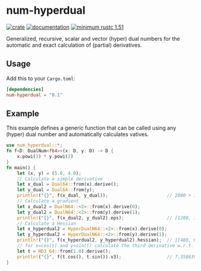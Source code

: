 # num-hyperdual

[![crate](https://img.shields.io/crates/v/num-hyperdual.svg)](https://crates.io/crates/num-hyperdual)
[![documentation](https://docs.rs/num-hyperdual/badge.svg)](https://docs.rs/num-hyperdual)
[![minimum rustc 1.51](https://img.shields.io/badge/rustc-1.51+-red.svg)](https://rust-lang.github.io/rfcs/2495-min-rust-version.html)

Generalized, recursive, scalar and vector (hyper) dual numbers for the automatic and exact calculation of (partial) derivatives.

## Usage

Add this to your `Cargo.toml`:

```toml
[dependencies]
num-hyperdual = "0.1"
```


## Example
This example defines a generic function that can be called using any (hyper) dual number and automatically calculates vatives.
```rust
use num_hyperdual::*;
fn f<D: DualNum<f64>>(x: D, y: D) -> D {
    x.powi(3) * y.powi(2)
}
fn main() {
    let (x, y) = (5.0, 4.0);
    // Calculate a simple derivative
    let x_dual = Dual64::from(x).derive();
    let y_dual = Dual64::from(y);
    println!("{}", f(x_dual, y_dual));                      // 2000 + 1200ε
    // Calculate a gradient
    let x_dual2 = DualN64::<2>::from(x).derive(0);
    let y_dual2 = DualN64::<2>::from(y).derive(1);
    println!("{}", f(x_dual2, y_dual2).eps);                // [1200, 1000]
    // Calculate a Hessian
    let x_hyperdual2 = HyperDualN64::<2>::from(x).derive(0);
    let y_hyperdual2 = HyperDualN64::<2>::from(y).derive(1);
    println!("{}", f(x_hyperdual2, y_hyperdual2).hessian);  // [[480, 600], [600, 250]]
    // for x=cos(t) and y=sin(t) calculate the third derivative w.r.t. t
    let t = HD3_64::from(1.0).derive();
    println!("{}", f(t.cos(), t.sin()).v3);                 // 7.358639755305733
}
```
